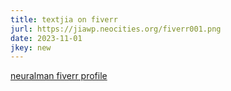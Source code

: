 ```yaml
---
title: textjia on fiverr
jurl: https://jiawp.neocities.org/fiverr001.png
date: 2023-11-01
jkey: new
---
```

[neuralman fiverr profile](https://fiverr.com/neuralman)

